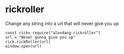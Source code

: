 # rickroller

Change any string into a url that will never give you up

``` 
const rick= require("alexdang-rickroller")
url = "Never gonna give you up"
rick.rickRoller(url)
window.open(url)
```
